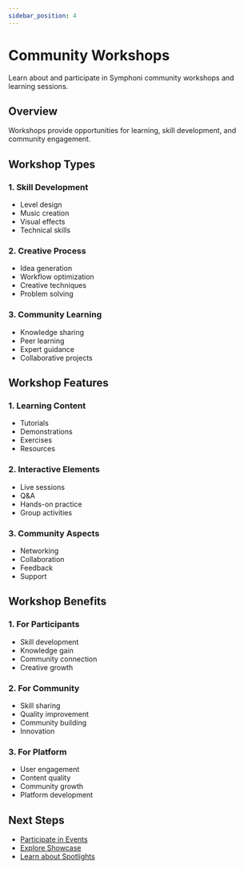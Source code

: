```yaml
---
sidebar_position: 4
---
```


# Community Workshops

Learn about and participate in Symphoni community workshops and learning sessions.

## Overview

Workshops provide opportunities for learning, skill development, and community engagement.

## Workshop Types

### 1. Skill Development
- Level design
- Music creation
- Visual effects
- Technical skills

### 2. Creative Process
- Idea generation
- Workflow optimization
- Creative techniques
- Problem solving

### 3. Community Learning
- Knowledge sharing
- Peer learning
- Expert guidance
- Collaborative projects

## Workshop Features

### 1. Learning Content
- Tutorials
- Demonstrations
- Exercises
- Resources

### 2. Interactive Elements
- Live sessions
- Q&A
- Hands-on practice
- Group activities

### 3. Community Aspects
- Networking
- Collaboration
- Feedback
- Support

## Workshop Benefits

### 1. For Participants
- Skill development
- Knowledge gain
- Community connection
- Creative growth

### 2. For Community
- Skill sharing
- Quality improvement
- Community building
- Innovation

### 3. For Platform
- User engagement
- Content quality
- Community growth
- Platform development

## Next Steps

- [Participate in Events](/docs/community/events)
- [Explore Showcase](/docs/community/showcase)
- [Learn about Spotlights](/docs/community/spotlights) 